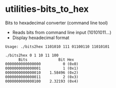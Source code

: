 # utilities-bits_to_hex
Bits to hexadecimal converter (command line tool)

- Reads bits from command line input (10101011...)
- Display hexadecimal format

```
Usage: ./bits2hex 1101010 111 01100110 11010101

./bits2hex 0 1 10 11 100
      Bits              Bit Hex
0000000000000000          0 (0x0)
0000000000000001          1 (0x1)
0000000000000010    1.58496 (0x2)
0000000000000011          2 (0x3)
0000000000000100    2.32193 (0x4)
```
